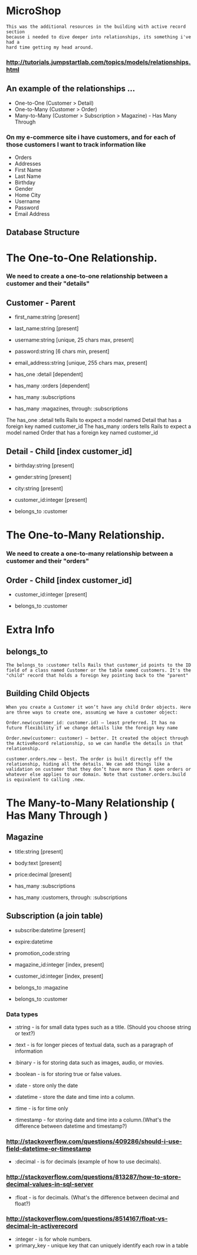 # MicroShop

    This was the additional resources in the building with active record section
    because i needed to dive deeper into relationships, its something i've had a
    hard time getting my head around. 

### http://tutorials.jumpstartlab.com/topics/models/relationships.html

## An example of the relationships ...

- One-to-One   (Customer > Detail)
- One-to-Many  (Customer > Order)
- Many-to-Many (Customer > Subscription > Magazine) - Has Many Through

### On my e-commerce site i have customers, and for each of those customers I want to track information like

- Orders
- Addresses
- First Name
- Last Name
- Birthday
- Gender
- Home City
- Username
- Password
- Email Address

## Database Structure

# The One-to-One Relationship.

### We need to create a one-to-one relationship between a customer and their "details"

## Customer - Parent

- first_name:string 		[present]
- last_name:string  		[present]
- username:string 			[unique, 25  chars max,  present]
- password:string 			[6 chars min, present]
- email_address:string 		[unique, 255 chars max,  present]

- has_one  :detail 			[dependent]
- has_many :orders 			[dependent]
- has_many :subscriptions
- has_many :magazines, through: :subscriptions

The has_one :detail tells Rails to expect a model named Detail that has a foreign key named customer_id
The has_many :orders tells Rails to expect a model named Order that has a foreign key named customer_id

## Detail - Child 			[index customer_id]

- birthday:string 			[present]
- gender:string 			[present]
- city:string 				[present]
- customer_id:integer 		[present]

- belongs_to :customer

# The One-to-Many Relationship.

### We need to create a one-to-many relationship between a customer and their "orders"

## Order - Child			[index customer_id]

- customer_id:integer 		[present]

- belongs_to :customer

# Extra Info

## belongs_to

    The belongs_to :customer tells Rails that customer_id points to the ID field of a class named Customer or the table named customers. It's the "child" record that holds a foreign key pointing back to the "parent"

## Building Child Objects

    When you create a Customer it won’t have any child Order objects. Here are three ways to create one, assuming we have a customer object:

    Order.new(customer_id: customer.id) – least preferred. It has no future flexibility if we change details like the foreign key name

    Order.new(customer: customer) – better. It created the object through the ActiveRecord relationship, so we can handle the details in that relationship.

    customer.orders.new – best. The order is built directly off the relationship, hiding all the details. We can add things like a validation on customer that they don’t have more than X open orders or whatever else applies to our domain. Note that customer.orders.build is equivalent to calling .new.

# The Many-to-Many Relationship ( Has Many Through )

## Magazine

- title:string 			[present]
- body:text 			[present]
- price:decimal 		[present]

- has_many :subscriptions
- has_many :customers, through: :subscriptions

## Subscription (a join table)

- subscribe:datetime 	[present]
- expire:datetime
- promotion_code:string 

- magazine_id:integer 	[index, present]
- customer_id:integer 	[index, present]

- belongs_to :magazine
- belongs_to :customer

### Data types

- :string - is for small data types such as a title. (Should you choose string or text?)
- :text - is for longer pieces of textual data, such as a paragraph of information
- :binary - is for storing data such as images, audio, or movies.
- :boolean - is for storing true or false values.
- :date - store only the date
- :datetime - store the date and time into a column.
- :time - is for time only

- :timestamp - for storing date and time into a column.(What's the difference between datetime and timestamp?)
### http://stackoverflow.com/questions/409286/should-i-use-field-datetime-or-timestamp

- :decimal - is for decimals (example of how to use decimals).
### http://stackoverflow.com/questions/813287/how-to-store-decimal-values-in-sql-server

- :float - is for decimals. (What's the difference between decimal and float?)
### http://stackoverflow.com/questions/8514167/float-vs-decimal-in-activerecord

- :integer - is for whole numbers.
- :primary_key - unique key that can uniquely identify each row in a table